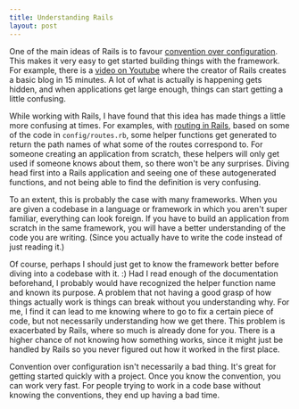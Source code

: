 ```yaml
---
title: Understanding Rails
layout: post
---
```


<p>One of the main ideas of Rails is to favour <a href="http://rubyonrails.org/doctrine/#convention-over-configuration">convention
over configuration</a>. This makes it very easy to get started building things with the framework. For example,
there is a <a href="http://www.youtube.com/watch?v=Gzj723LkRJY">video on Youtube</a> where the creator of Rails
creates a basic blog in 15 minutes. A lot of what is actually is happening gets hidden, and when applications
get large enough, things can start getting a little confusing.</p>

<p>While working with Rails, I have found that this idea has made things a little more confusing at times.
For examples, with <a href="http://guides.rubyonrails.org/routing.html">routing in Rails</a>, based on
some of the code in <code style="display:inline">config/routes.rb</code>, some helper functions get generated to return the path
names of what some of the routes correspond to. For someone creating an application from scratch, these
helpers will only get used if someone knows about them, so there won't be any surprises. Diving head first
into a Rails application and seeing one of these autogenerated functions, and not being able to find the
definition is very confusing.</p>


<p>To an extent, this is probably the case with many frameworks. When you are given a codebase in a
language or framework in which you aren't super familiar, everything can look foreign. If you have
to build an application from scratch in the same framework, you will have a better understanding of the
code you are writing. (Since you actually have to write the code instead of just reading it.)</p>

<p>Of course, perhaps I should just get to know the framework better before diving into a codebase with it.
:) Had I read enough of the documentation beforehand, I probably would have recognized the helper function
name and known its purpose. A problem that not having a good grasp of how things actually work is things
can break without you understanding why. For me, I find it can lead to me knowing where to go to fix a certain
piece of code, but not necessarily understanding how we get there. This problem is exacerbated by Rails,
where so much is already done for you. There is a higher chance of not knowing how something works, since
it might just be handled by Rails so you never figured out how it worked in the first place.</p>

<p>Convention over configuration isn't necessarily a bad thing. It's great for getting started quickly
with a project. Once you know the convention, you can work very fast. For people trying to work in a
code base without knowing the conventions, they end up having a bad time.</p>

